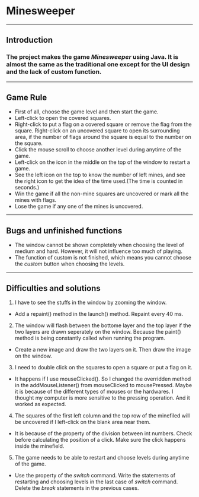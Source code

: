 # Minesweeper

***
## Introduction  
### The project makes the game *Minesweeper* using Java. It is almost the same as the traditional one except for the UI design and the lack of custom function.  

***
## Game Rule  
- First of all, choose the game level and then start the game.  
- Left-click to open the covered squares.  
- Right-click to put a flag on a covered square or remove the flag from the square. Right-click on an uncovered square to open its surrounding area, if the number of flags around the square is equal to the number on the square.  
- Click the mouse scroll to choose another level during anytime of the game.  
- Left-click on the icon in the middle on the top of the window to restart a game.  
- See the left icon on the top to know the number of left mines, and see the right icon to get the idea of the time used.(The time is counted in seconds.)  
- Win the game if all the non-mine squares are uncovered or mark all the mines with flags.  
- Lose the game if any one of the mines is uncovered.  

***
## Bugs and unfinished functions  
- The window cannot be shown completely when choosing the level of medium and hard. However, it will not influence too much of playing.  
- The function of custom is not finished, which means you cannot choose the *custom* button when choosing the levels.  

***
## Difficulties and solutions  
1. I have to see the stuffs in the window by zooming the window.  
* Add a repaint() method in the launch() method. Repaint every 40 ms.  

2. The window will flash between the bottome layer and the top layer if the two layers are drawn seperately on the window. Because the paint() method is being constantly called when running the program.  
* Create a new image and draw the two layers on it. Then draw the image on the window.  

3. I need to double click on the squares to open a square or put a flag on it.  
* It happens if I use mouseClicked(). So I changed the overridden method in the addMouseListener() from mouseClicked to mousePressed. Maybe it is because of the different types of mouses or the hardwares. I thought my computer is more sensitive to the pressing operation. And it worked as expected.  

4. The squares of the first left column and the top row of the minefiled will be uncovered if I left-click on the blank area near them.  
* It is because of the property of the division between int numbers. Check before calculating the position of a click. Make sure the click happens inside the minefield.  

5. The game needs to be able to restart and choose levels during anytime of the game.  
* Use the property of the *switch* command. Write the statements of restarting and choosing levels in the last case of *switch* command. Delete the *break* statements in the previous cases.   